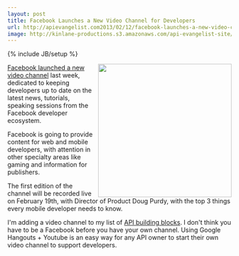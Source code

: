 ```yaml
---
layout: post
title: Facebook Launches a New Video Channel for Developers
url: http://apievangelist.com2013/02/12/facebook-launches-a-new-video-channel-for-developers-called-facebook-developers-live/
image: http://kinlane-productions.s3.amazonaws.com/api-evangelist-site/blog/fb-devlive-blog-stacked.png
---
```

{% include JB/setup %}
<p>
     <img src="https://s3.amazonaws.com/kinlane-productions/facebook/fb-devlive-blog-stacked.png"  width="300" align="right" />
</p>
<p>
     <a title="Facebook launched a new video channel" href="http://developers.facebook.com/blog/post/2013/02/06/a-new-video-channel-for-developers--facebook-developers-live/">Facebook launched a new video channel</a> last week, dedicated to keeping developers up to date on the latest news, tutorials, speaking sessions from the Facebook developer ecosystem.
</p>
<p>
     Facebook is going to provide content for web and mobile developers, with attention in other specialty areas like gaming and information for publishers.
</p>
<p>
     The first edition of the channel will be recorded live on February 19th, with Director of Product Doug Purdy, with the top 3 things every mobile developer needs to know.
</p>
<p>
     I'm adding a video channel to my list of <a title="API building blocks" href="/buildingblocks/">API building blocks</a>. I don't think you have to be a Facebook before you have your own channel. Using Google Hangouts + Youtube is an easy way for any API owner to start their own video channel to support developers.
</p>
